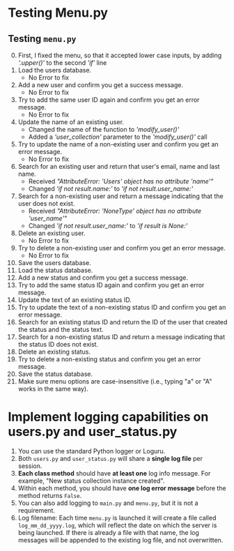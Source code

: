 # Testing Menu.py #

## Testing ``menu.py`` ##


0. First, I fixed the menu, so that it accepted lower case inputs, by adding
*'.upper()'* to the second *'if'* line
1. Load the users database.
   * No Error to fix
2. Add a new user and confirm you get a success message.
   * No Error to fix
3. Try to add the same user ID again and confirm you get an error message.
   * No Error to fix
4. Update the name of an existing user.
   * Changed the name of the function to *'modify_user()'*
   * Added a *'user_collection'* parameter to the *'modify_user()'* call
5. Try to update the name of a non-existing user and confirm you get an error
message.
   * No Error to fix
6. Search for an existing user and return that user's email, name and last
   name.
   * Received *"AttributeError: 'Users' object has no attribute 'name'"*
   * Changed *'if not result.name:'* to *'if not result.user_name:'*
7. Search for a non-existing user and return a message indicating that the user
does not exist.
   * Received *"AttributeError: 'NoneType' object has no attribute
   'user_name'"*
   * Changed *'if not result.user_name:'* to *'if result is None:'* 
8. Delete an existing user.
   * No Error to fix
9. Try to delete a non-existing user and confirm you get an error message.
   * No Error to fix
10. Save the users database.
11. Load the status database.
12. Add a new status and confirm you get a success message.
13. Try to add the same status ID again and confirm you get an error message.
14. Update the text of an existing status ID.
15. Try to update the text of a non-existing status ID and confirm you get an
error message.
16. Search for an existing status ID and return the ID of the user that created
the status and the status text.
17. Search for a non-existing status ID and return a message indicating that
the status ID does not exist.
18. Delete an existing status.
19. Try to delete a non-existing status and confirm you get an error message.
20. Save the status database.
21. Make sure menu options are case-insensitive (i.e., typing "a" or "A" works
in the same way).

# Implement logging capabilities on users.py and user_status.py #

1. You can use the standard Python logger or Loguru.
2. Both ``users.py`` and ``user_status.py`` will share a **single log file**
per session.
3. **Each class method** should have **at least one** log info message. For
example, "New status collection instance created".
4. Within each method, you should have **one log error message** before the
method returns ``False``.
5. You can also add logging to ``main.py`` and ``menu.py``, but it is not a
requirement.
6. Log filename: Each time ``menu.py`` is launched it will create a file called
``log_mm_dd_yyyy.log``, which will reflect the date on which the server is
being  launched. If there is already a file with that name, the log messages
will be appended to the existing log file, and not overwritten.